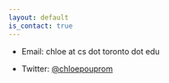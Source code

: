 ```yaml
---
layout: default
is_contact: true
---
```


* Email: chloe at cs dot toronto dot edu

* Twitter: [@chloepouprom](https://twitter.com/chloepouprom)
